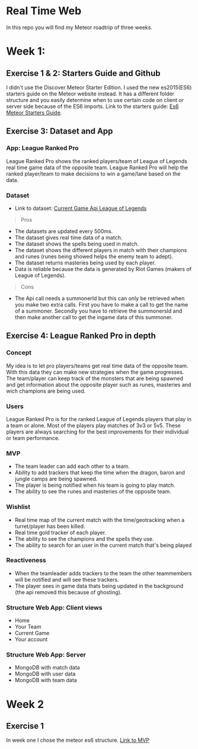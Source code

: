 # Real Time Web
In this repo you will find my Meteor roadtrip of three weeks.

# Week 1:

## Exercise 1 & 2: Starters Guide and Github
I didn't use the Discover Meteor Starter Edition. I used the new es2015(ES6) starters guide on the Meteor website instead. It has a different folder structure and you easily determine when to use certain code on client or server side because of the ES6 imports. Link to the starters guide: [Es6 Meteor Starters Guide](http://guide.meteor.com/structure.html).

## Exercise 3: Dataset and App

### App: League Ranked Pro
League Ranked Pro shows the ranked players/team of League of Legends real time game data of the opposite team. League Ranked Pro will help the ranked player/team to make decisions to win a game/lane based on the data.

### Dataset
* Link to dataset: [Current Game Api League of Legends](https://developer.riotgames.com/api/methods#!/976/3336)

> Pros

* The datasets are updated every 500ms.
* The dataset gives real time data of a match.
* The dataset shows the spells being used in match.
* The dataset shows the different players in match with their champions and runes (runes being showed helps the enemy team to adept).
* The dataset returns masteries being used by each player.
* Data is reliable because the data is generated by Riot Games (makers of League of Legends).

> Cons

* The Api call needs a summonerId but this can only be retrieved when you make two extra calls. First you have to make a call to get the name of a summoner. Secondly you have to retrieve the summonersId and then make another call to get the ingame data of this summoner.

## Exercise 4: League Ranked Pro in depth

### Concept
My idea is to let pro players/teams get real time data of the opposite team. With this data they can make new strategies when the game progresses. The team/player can keep track of the monsters that are being spawned and get information about the opposite player such as runes, masteries and wich champions are being used.

### Users
League Ranked Pro is for the ranked League of Legends players that play in a team or alone. Most of the players play matches of 3v3 or 5v5. These players are always searching for the best improvements for their individual or team performance.

### MVP
* The team leader can add each other to a team.
* Ability to add trackers that keep the time when the dragon, baron and jungle camps are being spawned.
* The player is being notified when his team is going to play match.
* The ability to see the runes and masteries of the opposite team.

### Wishlist
* Real time map of the current match with the time/geotracking when a turret/player has been killed.
* Real time gold tracker of each player.
* The ability to see the champions and the spells they use.
* The ability to search for an user in the current match that's being played

### Reactiveness
* When the teamleader adds trackers to the team the other teammembers will be notified and will see these trackers.
* The player sees in game data thats being updated in the background (the api removed this because of ghosting).

### Structure Web App: Client views
* Home
* Your Team
* Current Game
* Your account

### Structure Web App: Server
* MongoDB with match data
* MongoDB with user data
* MongoDB with team data

# Week 2

## Exercise 1
In week one I chose the meteor es6 structure. [Link to MVP](http://37.139.2.180/)
